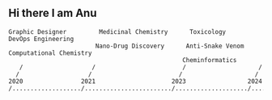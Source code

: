 ## Hi there I am Anu

```
Graphic Designer         Medicinal Chemistry      Toxicology          DevOps Engineering       
                        Nano-Drug Discovery      Anti-Snake Venom     Computational Chemistry
                                                Cheminformatics 
   /                   /                        /                    /                          
  /                   /                        /                    /                          
2020                2021                     2023                 2024                       
/.................../......................../..................../.......................

```



<!--
**ANUGAMAGE/ANUGAMAGE** is a ✨ _special_ ✨ repository because its `README.md` (this file) appears on your GitHub profile.

Here are some ideas to get you started:

- 🔭 I’m currently working on ...
- 🌱 I’m currently learning ...
- 👯 I’m looking to collaborate on ...
- 🤔 I’m looking for help with ...
- 💬 Ask me about ...
- 📫 How to reach me: ...
- 😄 Pronouns: ...
- ⚡ Fun fact: ...
-->
